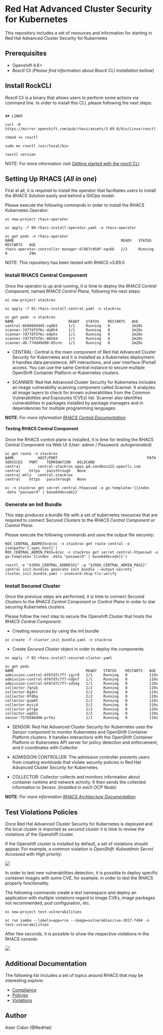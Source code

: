 # Red Hat Advanced Cluster Security for Kubernetes

This repository includes a set of resources and information for starting in Red Hat Advanced Cluster Security for Kubernetes

## Prerequisites

- Openshift 4.6+
- _Roxctl_ Cli (*Please find information about Roxctl CLI installation bellow*)

## Install RockCLI

_Roxctl_ Cli is a binary that allows users to perform some actions via command line. In order to install this CLI, please following the next steps:


```$bash

## LINUX

curl -O https://mirror.openshift.com/pub/rhacs/assets/3.69.0/bin/Linux/roxctl

chmod +x roxctl

sudo mv roxctl /usr/local/bin

roxctl version
```

NOTE: For more information visit [Getting started with the roxctl CLI](https://docs.openshift.com/acs/3.69/cli/getting-started-cli.html#installing-roxctl-cli)

## Setting Up RHACS (*All in one*)

First at all, it is required to install the operator that facilitates users to install the *RHACS Solution* easily and behind a GitOps model.

Please execute the following commands in order to install the RHACS Kubernetes Operator:

```$bash
oc new-project rhacs-operator

oc apply -f 00-rhacs-install-operator.yaml -n rhacs-operator

oc get pods -n rhacs-operator
NAME                                                 READY   STATUS    RESTARTS   AGE
rhacs-operator-controller-manager-67487c958f-xqv6b   2/2     Running   0          29m
```

NOTE: This repository has been tested with RHACS v3.69.0 

### Install **RHACS Central Component**

Once the operator is up and running, it is time to deploy the *RHACS Central Component*, named *RHACS Control Plane*, following the next steps:

```$bash
oc new-project stackrox

oc apply -f 01-rhacs-install-central.yaml -n stackrox

oc get pods -n stackrox
NAME                         READY   STATUS    RESTARTS   AGE
central-6b96668d45-nq9b5     1/1     Running   0          2m28s
scanner-7d77d75f6c-dq8h4     1/1     Running   0          2m28s
scanner-7d77d75f6c-m4phx     1/1     Running   0          2m28s
scanner-7d77d75f6c-m6h84     1/1     Running   0          2m28s
scanner-db-77dd49d98-85cnn   1/1     Running   0          2m28s
```

- CENTRAL: Central is the main component of Red Hat Advanced Cluster Security for Kubernetes and it is installed as a Kubernetes deployment. It handles data persistence, API interactions, and user interface (Portal) access. You can use the same Central instance to secure multiple OpenShift Container Platform or Kubernetes clusters.

- SCANNER: Red Hat Advanced Cluster Security for Kubernetes includes an image vulnerability scanning component called Scanner. It analyzes all image layers to check for known vulnerabilities from the Common Vulnerabilities and Exposures (CVEs) list. Scanner also identifies vulnerabilities in packages installed by package managers and in dependencies for multiple programming languages.

**NOTE**: *For more information [RHACS Central Documentation](https://docs.openshift.com/acs/3.69/architecture/acs-architecture.html)*

#### Testing RHACS Central Component

Once the RHACS control plane is installed, it is time for testing the RHACS Central Component via Web UI (User: admin / Password: _autogenerated_)

```$bash
oc get route -n stackrox
NAME           HOST/PORT                                         PATH   SERVICES   PORT    TERMINATION   WILDCARD
central        central-stackrox.apps.pd.sandbox225.opentlc.com          central    https   passthrough   None
central-mtls   central.stackrox                                         central    https   passthrough   None

oc -n stackrox get secret central-htpasswd -o go-template='{{index .data "password" | base64decode}}'
```

### Generate an Init Bundle

This step produces a bundle file with a set of kubernetes resources that are required to connect *Secured Clusters* to the *RHACS Central Component or Control Plane*.

Please execute the following commands and save the output file securely:

```$bash
ROX_CENTRAL_ADDRESS=$(oc -n stackrox get route central -o jsonpath='{.spec.host}')
ROX_CENTRAL_ADMIN_PASS=$(oc -n stackrox get secret central-htpasswd -o go-template='{{index .data "password" | base64decode}}')

roxctl -e "${ROX_CENTRAL_ADDRESS}" -p "${ROX_CENTRAL_ADMIN_PASS}" central init-bundles generate init_bundle --output-secrets cluster_init_bundle.yaml --insecure-skip-tls-verify
```

### Install **Secured Cluster**

Once the previous steps are performed, it is time to connect *Secured Clusters* to the *RHACS Central Component or Control Plane* in order to star securing Kubernetes clusters.

Please follow the next step to secure the Openshift Cluster that hosts the *RHACS Central Component*:

- Creating resources by using the init bundle

```$bash
oc create -f cluster_init_bundle.yaml -n stackrox
```

- Create *Secured Cluster* object in order to deploy the components

```$bash
oc apply -f 02-rhacs-install-secured-cluster.yaml

oc get pods
NAME                                 READY   STATUS    RESTARTS   AGE
admission-control-6f6fd7c7f7-jgjr8   1/1     Running   0          119s
admission-control-6f6fd7c7f7-ndpn7   1/1     Running   0          119s
admission-control-6f6fd7c7f7-sd54g   1/1     Running   0          119s
collector-7qrpk                      2/2     Running   0          119s
collector-8g4nl                      2/2     Running   0          119s
collector-9fdbq                      2/2     Running   0          119s
collector-gvp6h                      2/2     Running   0          119s
collector-mssjd                      2/2     Running   0          119s
collector-pfrgw                      2/2     Running   0          119s
collector-wq5h2                      2/2     Running   0          119s
sensor-7579588d86-prtkz              1/1     Running   0          119s
```

- SENSOR: Red Hat Advanced Cluster Security for Kubernetes uses the Sensor component to monitor Kubernetes and OpenShift Container Platform clusters. It handles interactions with the OpenShift Container Platform or Kubernetes API server for policy detection and enforcement, and it coordinates with Collector.

- ADMISSION CONTROLLER: The admission controller prevents users from creating workloads that violate security policies in Red Hat Advanced Cluster Security for Kubernetes.

- COLLECTOR: Collector collects and monitors information about container runtime and network activity. It then sends the collected information to Sensor. (*Installed in each OCP Node*)

**NOTE**: *For more information [RHACS Architecture Documentation](https://docs.openshift.com/acs/3.69/architecture/acs-architecture.html)*

## Test Violations Policies

Once Red Hat Advanced Cluster Security for Kubernetes is deployed and the local cluster is imported as _secured cluster_ it is time to review the violations of the Openshift cluster.

If the Openshift cluster is installed by default, a set of violations should appear. For example, a common violation is _OpenShift: Kubeadmin Secret Accessed_ with _High priority_:

![](./images/RHACS_init_violations.png)

In order to test new vulnerabilities detection, it is possible to deploy specific container images with some CVE, for example, in order to test the RHACS properly functionality. 

The following commands create a test namespace and deploy an application with multiple violations regard to image CVEs, image packages not recommended, pod configuration, etc.

```$bash
oc new-project test-vulnerabilities

oc run samba --labels=app=rce --image=vulnerables/cve-2017-7494 -n test-vulnerabilities
```

After few seconds, it is possible to show the respective violations in the RHACS console:

![](./images/RHACS_samba_app.png)

## Additional Documentation

The following list includes a set of topics around RHACS that may be interesting explore:

- [Compliance](./docs/compliance.md)
- [Policies](./docs/policies.md)
- [Violations](./docs/violations.md)
## Author

Asier Cidon (@RedHat)